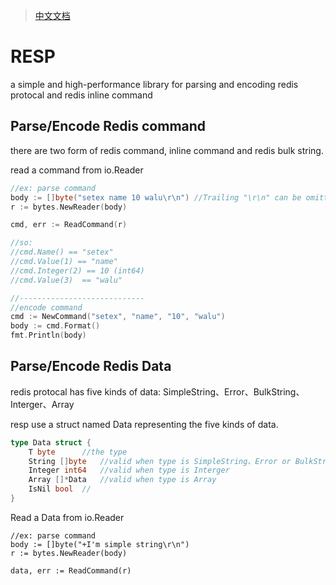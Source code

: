 > [中文文档](<README.md>)

# RESP

a simple and high-performance library for parsing and encoding redis protocal and redis inline command

## Parse/Encode Redis command

there are two form of redis command, inline command and redis bulk string.

read a command from io.Reader

```go
//ex: parse command
body := []byte("setex name 10 walu\r\n") //Trailing "\r\n" can be omitted
r := bytes.NewReader(body)

cmd, err := ReadCommand(r)

//so:
//cmd.Name() == "setex"
//cmd.Value(1) == "name"
//cmd.Integer(2) == 10 (int64)
//cmd.Value(3)  == "walu"

//----------------------------
//encode command
cmd := NewCommand("setex", "name", "10", "walu")
body := cmd.Format()
fmt.Println(body)
```

## Parse/Encode Redis Data

redis protocal has five kinds of data: SimpleString、Error、BulkString、Interger、Array

resp use a struct named Data representing the five kinds of data.

```go
type Data struct {
	T byte 		//the type
	String []byte	//valid when type is SimpleString、Error or BulkString
	Integer int64	//valid when type is Interger
	Array []*Data	//valid when type is Array
	IsNil bool	//
}
```

Read a Data from io.Reader

```
//ex: parse command
body := []byte("+I'm simple string\r\n")
r := bytes.NewReader(body)

data, err := ReadCommand(r)
```
